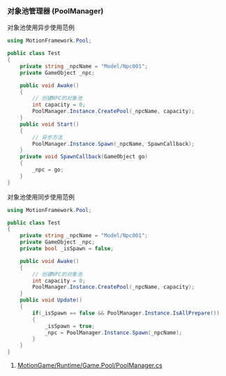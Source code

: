 ### 对象池管理器 (PoolManager)

对象池使用异步使用范例
```C#
using MotionFramework.Pool;

public class Test
{
	private string _npcName = "Model/Npc001";
	private GameObject _npc;

	public void Awake()
	{
		// 创建NPC的对象池
		int capacity = 0;
		PoolManager.Instance.CreatePool(_npcName, capacity);
	}
	public void Start()
	{
		// 异步方法
		PoolManager.Instance.Spawn(_npcName, SpawnCallback);
	}
	private void SpawnCallback(GameObject go)
	{
		_npc = go;
	}
}
```

对象池使用同步使用范例
```C#
using MotionFramework.Pool;

public class Test
{
	private string _npcName = "Model/Npc001";
	private GameObject _npc;
	private bool _isSpawn = false;

	public void Awake()
	{
		// 创建NPC的对象池
		int capacity = 0;
		PoolManager.Instance.CreatePool(_npcName, capacity);
	}
	public void Update()
	{
		if(_isSpawn == false && PoolManager.Instance.IsAllPrepare())
		{
			_isSpawn = true;
			_npc = PoolManager.Instance.Spawn(_npcName);
		}
	}
}
```

1. [MotionGame/Runtime/Game.Pool/PoolManager.cs](https://github.com/gmhevinci/MotionFramework/blob/master/Assets/MotionFramework/MotionGame/Runtime/Game.Pool/PoolManager.cs)